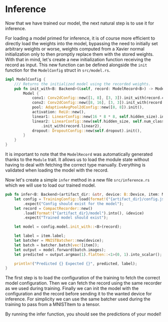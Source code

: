 # Inference

Now that we have trained our model, the next natural step is to use it for inference.

For loading a model primed for inference, it is of course more efficient to directly load the
weights into the model, bypassing the need to initially set arbitrary weights or worse, weights
computed from a Xavier normal initialization only to then promptly replace them with the stored
weights. With that in mind, let's create a new initialization function receiving the record as
input. This new function can be defined alongside the `init` function for the `ModelConfig` struct in `src/model.rs`.

```rust , ignore
impl ModelConfig {
    /// Returns the initialized model using the recorded weights.
    pub fn init_with<B: Backend>(&self, record: ModelRecord<B>) -> Model<B> {
        Model {
            conv1: Conv2dConfig::new([1, 8], [3, 3]).init_with(record.conv1),
            conv2: Conv2dConfig::new([8, 16], [3, 3]).init_with(record.conv2),
            pool: AdaptiveAvgPool2dConfig::new([8, 8]).init(),
            activation: ReLU::new(),
            linear1: LinearConfig::new(16 * 8 * 8, self.hidden_size).init_with(record.linear1),
            linear2: LinearConfig::new(self.hidden_size, self.num_classes)
                .init_with(record.linear2),
            dropout: DropoutConfig::new(self.dropout).init(),
        }
    }
}
```

It is important to note that the `ModelRecord` was automatically generated thanks to the `Module`
trait. It allows us to load the module state without having to deal with fetching the correct type
manually. Everything is validated when loading the model with the record.

Now let's create a simple `infer` method in a new file `src/inference.rs` which we will use to load our trained model.

```rust , ignore
pub fn infer<B: Backend>(artifact_dir: &str, device: B::Device, item: MNISTItem) {
    let config = TrainingConfig::load(format!("{artifact_dir}/config.json"))
        .expect("Config should exist for the model");
    let record = CompactRecorder::new()
        .load(format!("{artifact_dir}/model").into(), &device)
        .expect("Trained model should exist");

    let model = config.model.init_with::<B>(record);

    let label = item.label;
    let batcher = MNISTBatcher::new(device);
    let batch = batcher.batch(vec![item]);
    let output = model.forward(batch.images);
    let predicted = output.argmax(1).flatten::<1>(0, 1).into_scalar();

    println!("Predicted {} Expected {}", predicted, label);
}
```

The first step is to load the configuration of the training to fetch the correct model
configuration. Then we can fetch the record using the same recorder as we used during training.
Finally we can init the model with the configuration and the record before sending it to the wanted
device for inference. For simplicity we can use the same batcher used during the training to pass
from a MNISTItem to a tensor.

By running the infer function, you should see the predictions of your model!
